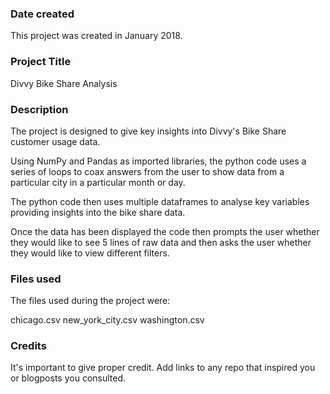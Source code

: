 ### Date created
This project was created in January 2018.

### Project Title
Divvy Bike Share Analysis

### Description
The project is designed to give key insights into Divvy's Bike Share customer usage data.

Using NumPy and Pandas as imported libraries, the python code uses a series of loops to coax answers from the user to show data from a particular city in a particular month or day.

The python code then uses multiple dataframes to analyse key variables providing insights into the bike share data.

Once the data has been displayed the code then prompts the user whether they would like to see 5 lines of raw data and then asks the user whether they would like to view different filters.

### Files used
The files used during the project were:

chicago.csv
new_york_city.csv
washington.csv

### Credits
It's important to give proper credit. Add links to any repo that inspired you or blogposts you consulted.
